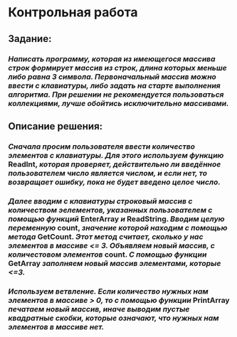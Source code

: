 # Контрольная работа

## **Задание:**

### *Написать программу, которая из имеющегося массива строк формирует массив из строк, длина которых меньше либо равна 3 символа. Первоначальный массив можно ввести с клавиатуры, либо задать на старте выполнения алгоритма. При решении не рекомендуется пользоваться коллекциями, лучше обойтись исключительно массивами.*

## **Описание решения:**

### *Сначала просим пользователя ввести количество элементов с клавиатуры. Для этого используем функцию* **ReadInt**, *которая проверяет, действительно ли введённое пользователем число является числом, и если нет, то возвращает ошибку, пока не будет введено целое число.*

### *Далее вводим с клавиатуры строковый массив с количеством эелементов, указанных пользователем с помощью функций* **EnterArray** *и* **ReadString.** *Вводим целую переменную* **count**, *значение которой находим с помощью метода* **GetCount**. *Этот метод считает, сколько у нас элементов в массиве <= 3. Объявляем новый массив, с количестовом элементов* **count**. *С помощью функции* **GetArray** *заполняем новый массив элементами, которые <=3.*

### *Используем ветвлениe. Если количество нужных нам элементов в массиве > 0, то с помощью функции* **PrintArray** *печатаем новый массив, иначе выводим пустые квадратные скобки, которые означают, что нужных нам элементов в массиве нет.*